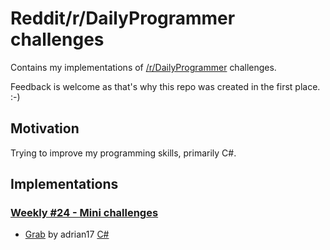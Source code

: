 # Reddit/r/DailyProgrammer challenges
Contains my implementations of [/r/DailyProgrammer](http://www.reddit.com/r/dailyrrogrammer) challenges.

Feedback is welcome as that's why this repo was created in the first place. :-)

## Motivation
Trying to improve my programming skills, primarily C#.

## Implementations

### [Weekly #24 - Mini challenges](http://www.reddit.com/r/dailyprogrammer/comments/3o4tpz/weekly_24_mini_challenges/)
- [Grab](http://www.reddit.com/r/dailyprogrammer/comments/3o4tpz/weekly_24_mini_challenges/cvu1763) by adrian17
[C#](/CSharp/Weekly24/Grab)
